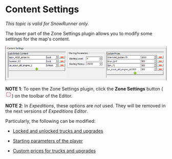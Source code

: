 # Content Settings 

*This topic is valid for SnowRunner only.*

The lower part of the Zone Settings plugin allows you to modify some settings for the map's content. 

![](./media/image295.png)

**NOTE 1**: To open the Zone Settings plugin, click the **Zone Settings** button (![](./media/image158.png)) on the toolbar of the Editor.

**NOTE 2**: In *Expeditions*, these options are *not* used. They will be removed in the next versions of *Expeditions Editor*.

Particularly, the following can be modified: 

-   [Locked and unlocked trucks and upgrades](./locking_and_unlocking_trucks_and_upgrades.md)

-   [Starting parameters of the player](./starting_parameters.md)

-   [Custom prices for trucks and upgrades](./custom_prices_for_trucks_and_upgrades.md)

